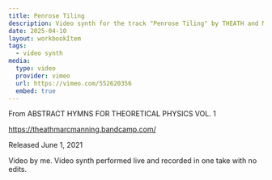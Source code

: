 ```yaml
---
title: Penrose Tiling
description: Video synth for the track "Penrose Tiling" by THEATH and Marc Manning.
date: 2025-04-10
layout: workbookItem
tags:
  - video synth
media:
  type: video
  provider: vimeo
  url: https://vimeo.com/552620356
  embed: true
---
```


From ABSTRACT HYMNS FOR THEORETICAL PHYSICS VOL. 1

https://theathmarcmanning.bandcamp.com/

Released June 1, 2021

Video by me. Video synth performed live and recorded in one take with no edits.